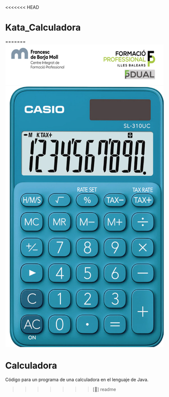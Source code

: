 <<<<<<< HEAD
# Kata_Calculadora
=======
![](Img/Cabecera_Logo.png)
![](Img/Calculadora.png)

# Calculadora

Código para un programa de una calculadora en el lenguaje de Java. 
>>>>>>> [📝] readme
